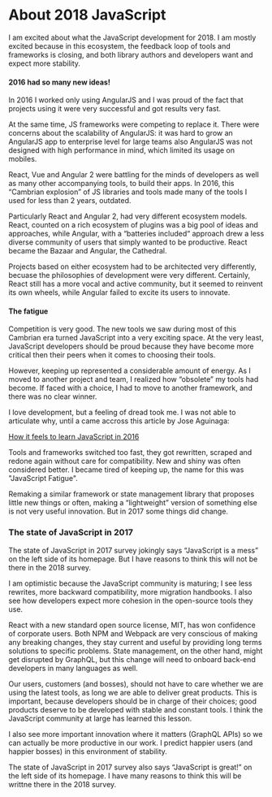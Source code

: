 # About 2018 JavaScript

I am excited about what the JavaScript development for 2018. I am mostly excited because in this ecosystem, the feedback loop of tools and frameworks is closing, and both library authors and developers want and expect more stability.

#### 2016 had so many new ideas!

In 2016 I worked only using AngularJS and I was proud of the fact that projects using it were very successful and got results very fast. 

At the same time, JS frameworks were competing to replace it. There were concerns about the scalability of AngularJS: it was hard to grow an AngularJS app to enterprise level for large teams also AngularJS was not designed with high performance in mind, which limited its usage on mobiles. 

React, Vue and Angular 2 were battling for the minds of developers as well as many other accompanying tools, to build their apps. In 2016, this “Cambrian explosion” of JS libraries and tools made many of the tools I used for less than 2 years, outdated.

Particularly React and Angular 2, had very different ecosystem models. React, counted on a rich ecosystem of plugins was a big pool of ideas and approaches, while Angular, with a “batteries included“ approach drew a less diverse community of users that simply wanted to be productive. React became the Bazaar and Angular, the Cathedral. 

Projects based on either ecosystem had to be architected very differently, becuase the philosophies of development were very different. Certainly, React still has a more vocal and active community, but it seemed to reinvent its own wheels, while Angular failed to excite its users to innovate.

#### The fatigue

Competition is very good. The new tools we saw during most of this Cambrian era turned JavaScript into a very exciting space. At the very least, JavaScript developers should be proud because they have become more critical then their peers when it comes to choosing their tools. 

However, keeping up represented a considerable amount of energy. As I moved to another project and team, I realized how “obsolete” my tools had become. If faced with a choice, I had to move to another framework, and there was no clear winner.

I love development, but a feeling of dread took me. I was not able to articulate why, until a came accross this article by Jose Aguinaga:

[How it feels to learn JavaScript in 2016](https://hackernoon.com/how-it-feels-to-learn-javascript-in-2016-d3a717dd577f)

Tools and frameworks switched too fast, they got rewritten, scraped and redone again without care for compatibility. New and shiny was often considered better. I became tired of keeping up, the name for this was "JavaScript Fatigue".

Remaking a similar framework or state management library that proposes little new things or often, making a “lightweight” version of something else is not very useful innovation. But in 2017 some things did change.

### The state of JavaScript in 2017

The state of JavaScript in 2017 survey jokingly says “JavaScript is a mess” on the left side of its homepage. But I have reasons to think this will not be there in the 2018 survey.

I am optimistic because the JavaScript community is maturing; I see less rewrites, more backward compatibility, more migration handbooks. I also see how developers expect more cohesion in the open-source tools they use.

React with a new standard open source license, MIT, has won confidence of corporate users. Both NPM and Webpack are very conscious of making any breaking changes, they stay current and useful by providing long terms solutions to specific problems. State management, on the other hand, might get disrupted by GraphQL, but this change will need to onboard back-end developers in many languages as well.

Our users, customers (and bosses), should not have to care whether we are using the latest tools, as long we are able to deliver great products. This is important, because developers should be in charge of their choices; good products deserve to be developed with stable and constant tools. I think the  JavaScript community at large has learned this lesson.

I also see more important innovation where it matters (GraphQL APIs) so we can actually be more productive in our work. I predict happier users (and happier bosses) in this environment of stability.

The state of JavaScript in 2017 survey also says “JavaScript is great!” on the left side of its homepage. I have many reasons to think this will be writtne there in the 2018 survey.

